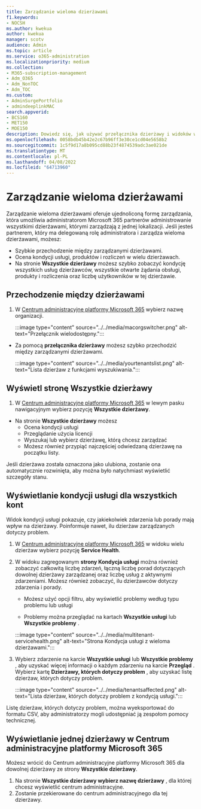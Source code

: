 ```yaml
---
title: Zarządzanie wieloma dzierżawami
f1.keywords:
- NOCSH
ms.author: kwekua
author: kwekua
manager: scotv
audience: Admin
ms.topic: article
ms.service: o365-administration
ms.localizationpriority: medium
ms.collection:
- M365-subscription-management
- Adm_O365
- Adm_NonTOC
- Adm_TOC
ms.custom:
- AdminSurgePortfolio
- admindeeplinkMAC
search.appverid:
- BCS160
- MET150
- MOE150
description: Dowiedz się, jak używać przełącznika dzierżawy i widoków wielodostępnych, które umożliwiają zarządzanie dzierżawami z jednej lokalizacji.
ms.openlocfilehash: 0058bdb45b42e2c67b96ff3e30ce1cd04e5658b2
ms.sourcegitcommit: 1c5f9d17a8b095cd88b23f4874539adc3ae021de
ms.translationtype: MT
ms.contentlocale: pl-PL
ms.lasthandoff: 04/08/2022
ms.locfileid: "64713960"
---
```

# <a name="multi-tenant-management"></a>Zarządzanie wieloma dzierżawami

Zarządzanie wieloma dzierżawami oferuje ujednoliconą formę zarządzania, która umożliwia administratorom Microsoft 365 partnerów administrowanie wszystkimi dzierżawami, którymi zarządzają z jednej lokalizacji. Jeśli jesteś partnerem, który ma delegowaną rolę administratora i zarządza wieloma dzierżawami, możesz:

- Szybkie przechodzenie między zarządzanymi dzierżawami.
- Ocena kondycji usługi, produktów i rozliczeń w wielu dzierżawach.
- Na stronie **Wszystkie dzierżawy** możesz szybko zobaczyć kondycję wszystkich usług dzierżawców, wszystkie otwarte żądania obsługi, produkty i rozliczenia oraz liczbę użytkowników w tej dzierżawie.

## <a name="move-between-tenants"></a>Przechodzenie między dzierżawami

1. W <a href="https://go.microsoft.com/fwlink/p/?linkid=2024339" target="_blank">Centrum administracyjne platformy Microsoft 365</a> wybierz nazwę organizacji.

    :::image type="content" source="../../media/macorgswitcher.png" alt-text="Przełącznik wielodostępny.":::

- Za pomocą **przełącznika dzierżawy** możesz szybko przechodzić między zarządzanymi dzierżawami.

    :::image type="content" source="../../media/yourtenantslist.png" alt-text="Lista dzierżaw z funkcjami wyszukiwania.":::

## <a name="view-all-tenants-page"></a>Wyświetl stronę Wszystkie dzierżawy

1. W <a href="https://go.microsoft.com/fwlink/p/?linkid=2024339" target="_blank">Centrum administracyjne platformy Microsoft 365</a> w lewym pasku nawigacyjnym wybierz pozycję **Wszystkie dzierżawy**.
- Na stronie **Wszystkie dzierżawy** możesz
  - Ocena kondycji usługi
  - Przeglądanie użycia licencji
  - Wyszukaj lub wybierz dzierżawę, którą chcesz zarządzać
  - Możesz również przypiąć najczęściej odwiedzaną dzierżawę na początku listy.

Jeśli dzierżawa została oznaczona jako ulubiona, zostanie ona automatycznie rozwinięta, aby można było natychmiast wyświetlić szczegóły stanu.

## <a name="view-service-health-for-all-accounts"></a>Wyświetlanie kondycji usługi dla wszystkich kont

Widok kondycji usługi pokazuje, czy jakiekolwiek zdarzenia lub porady mają wpływ na dzierżawy. Poinformuje nawet, ilu dzierżaw zarządzanych dotyczy problem.

1. W <a href="https://go.microsoft.com/fwlink/p/?linkid=2024339" target="_blank">Centrum administracyjne platformy Microsoft 365</a> w widoku wielu dzierżaw wybierz pozycję **Service Health**.
2. W widoku zagregowanym **strony Kondycja usługi** można również zobaczyć całkowitą liczbę zdarzeń, łączną liczbę porad dotyczących dowolnej dzierżawy zarządzanej oraz liczbę usług z aktywnymi zdarzeniami. Możesz również zobaczyć, ilu dzierżawców dotyczy zdarzenia i porady.

    - Możesz użyć opcji filtru, aby wyświetlić problemy według typu problemu lub usługi

    - Problemy można przeglądać na kartach **Wszystkie usługi** lub **Wszystkie problemy** .

    :::image type="content" source="../../media/multitenant-servicehealth.png" alt-text="Strona Kondycja usługi z wieloma dzierżawami.":::
1. Wybierz zdarzenie na karcie **Wszystkie usługi** lub **Wszystkie problemy** , aby uzyskać więcej informacji o każdym zdarzeniu na karcie **Przegląd** . Wybierz kartę **Dzierżawy, których dotyczy problem** , aby uzyskać listę dzierżaw, których dotyczy problem.

    :::image type="content" source="../../media/tenantsaffected.png" alt-text="Lista dzierżaw, których dotyczy problem z kondycją usługi.":::

Listę dzierżaw, których dotyczy problem, można wyeksportować do formatu CSV, aby administratorzy mogli udostępniać ją zespołom pomocy technicznej.

## <a name="view-a-single-tenant-in-the-microsoft-365-admin-center"></a>Wyświetlanie jednej dzierżawy w Centrum administracyjne platformy Microsoft 365

Możesz wrócić do Centrum administracyjne platformy Microsoft 365 dla dowolnej dzierżawy ze strony **Wszystkie dzierżawy**.

1. Na stronie **Wszystkie dzierżawy wybierz nazwę dzierżawy** , dla której chcesz wyświetlić centrum administracyjne.
2. Zostanie przekierowane do centrum administracyjnego dla tej dzierżawy.
